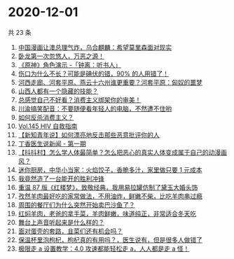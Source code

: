 # 2020-12-01

共 23 条

<!-- BEGIN ZHIHUVIDEO -->
<!-- 最后更新时间 Tue Dec 01 2020 11:06:34 GMT+0800 (CST) -->
1. [中国漫画让澳总理气炸，乌合麒麟：希望莫里森面对现实](https://www.zhihu.com/zvideo/1316849988903522304)
1. [卧龙第一次忽悠人，万恶之源！](https://www.zhihu.com/zvideo/1316828766203396096)
1. [《原神》角色演示 -「钟离：听书人」](https://www.zhihu.com/zvideo/1316723225981124608)
1. [伤口为什么不长？可能是碘伏的错，90% 的人用错了！](https://www.zhihu.com/zvideo/1316797012096901120)
1. [河西走廊、河套平原、燕云十六州谁更重要？河套平原：匈奴的噩梦](https://www.zhihu.com/zvideo/1316847708813447168)
1. [山西人都有一个隐藏的技能？](https://www.zhihu.com/zvideo/1316828398321561600)
1. [总感觉自己不好看？消费主义绑架你的审美！](https://www.zhihu.com/zvideo/1316825333623562240)
1. [川渝搞笑配音：不要随便看年轻人的电脑，不然遭不住哟](https://www.zhihu.com/zvideo/1316109153765871616)
1. [如何反杀消费主义？](https://www.zhihu.com/zvideo/1316407444369797120)
1. [Vol.145 HIV 自救指南](https://www.zhihu.com/zvideo/1316843669241294848)
1. [【新知青年说】如何漂亮地反击那些恶意批评你的人](https://www.zhihu.com/zvideo/1316661651911671808)
1. [丁香医生说新闻 - 第一期](https://www.zhihu.com/zvideo/1316757471537897472)
1. [【抖抖村】怎么学人体最简单？怎么把恶心的真实人体变成属于自己的动漫画风？](https://www.zhihu.com/zvideo/1316780574061817856)
1. [迷你厨房，中华小当家：火焰饺子，香脆多汁，家里做只要 1 元成本](https://www.zhihu.com/zvideo/1316695783031771136)
1. [我竟然造了一台能开的胜利冲锋](https://www.zhihu.com/zvideo/1316731563103936512)
1. [重温 87 版《红楼梦》，致敬经典，我用易拉罐仿制了黛玉大婚头饰](https://www.zhihu.com/zvideo/1315960008916299776)
1. [孜然羊肉最好吃的家常做法，不用油炸，鲜嫩不柴，比吃羊肉串过瘾](https://www.zhihu.com/zvideo/1316768365873377280)
1. [周围的餐厅们为什么突然开始卖巴沙鱼了？](https://www.zhihu.com/zvideo/1316771771409403904)
1. [红焖羊肉，老爸的拿手菜，羊肉鲜嫩，味道纯正，非常适合冬天吃](https://www.zhihu.com/zvideo/1315721229316538368)
1. [舞台上声音听起来是什么样的？](https://www.zhihu.com/zvideo/1316507215101169664)
1. [面对蛋壳的套路，韭菜们还有机会吗？](https://www.zhihu.com/zvideo/1316493114408734720)
1. [保温杯里泡枸杞，枸杞真的有用吗？，医生说有，但是很多人做错了](https://www.zhihu.com/zvideo/1316429200614653952)
1. [极限走 a 设置教学：4.0 攻速都能轻松走 a，人人都是走 a 怪！](https://www.zhihu.com/zvideo/1316501203011395584)
<!-- END ZHIHUVIDEO -->
